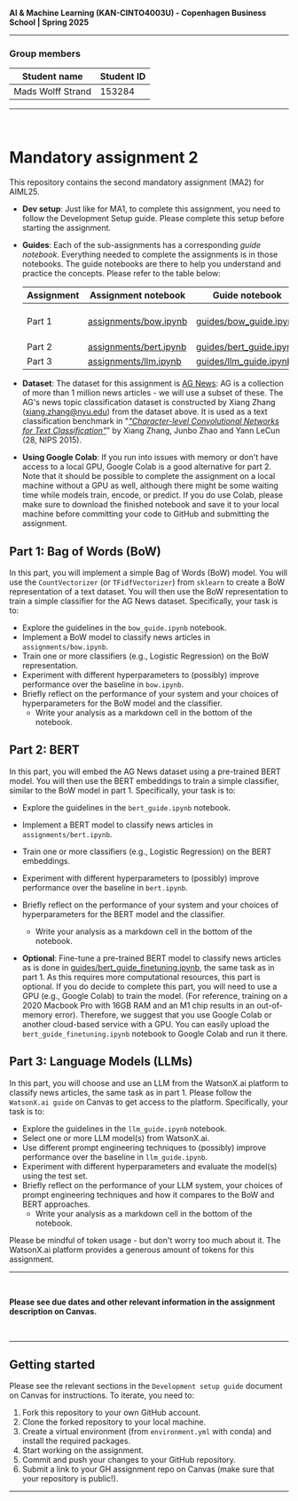 **AI & Machine Learning (KAN-CINTO4003U) - Copenhagen Business School | Spring 2025**

***

### Group members
| Student name | Student ID |
| --- | --- |
| Mads Wolff Strand | 153284 |

***

<br>

# Mandatory assignment 2

This repository contains the second mandatory assignment (MA2) for AIML25.  

* **Dev setup**: Just like for MA1, to complete this assignment, you need to follow the Development Setup guide. Please complete this setup before starting the assignment.

* **Guides**: Each of the sub-assignments has a corresponding *guide notebook*. Everything needed to complete the assignments is in those notebooks. The guide notebooks are there to help you understand and practice the concepts. Please refer to the table below:

    | Assignment | Assignment notebook | Guide notebook | Description |
    | --- | --- | --- | --- |
    | Part 1 | [assignments/bow.ipynb](assignments/bow.ipynb) | [guides/bow_guide.ipynb](guides/bow_guide.ipynb) | Bag-of-Words Models |
    | Part 2 | [assignments/bert.ipynb](assignments/bert.ipynb)| [guides/bert_guide.ipynb](guides/bert_guide.ipynb) | BERT |
    | Part 3 | [assignments/llm.ipynb](assignments/llm.ipynb) | [guides/llm_guide.ipynb](guides/llm_guide.ipynb) | LLMs |

* **Dataset**: The dataset for this assignment is [AG News](https://huggingface.co/datasets/fancyzhx/ag_news): AG is a collection of more than 1 million news articles - we will use a subset of these. The AG's news topic classification dataset is constructed by Xiang Zhang (xiang.zhang@nyu.edu) from the dataset above. It is used as a text classification benchmark in "*["Character-level Convolutional Networks for Text Classification"](https://arxiv.org/abs/1509.01626)*" by Xiang Zhang, Junbo Zhao and Yann LeCun (28, NIPS 2015).

* **Using Google Colab**: If you run into issues with memory or don't have access to a local GPU, Google Colab is a good alternative for part 2. Note that it should be possible to complete the assignment on a local machine without a GPU as well, although there might be some waiting time while models train, encode, or predict. If you do use Colab, please make sure to download the finished notebook and save it to your local machine before committing your code to GitHub and submitting the assignment.

## Part 1: Bag of Words (BoW)
In this part, you will implement a simple Bag of Words (BoW) model. You will use the `CountVectorizer` (or `TFidfVectorizer`) from `sklearn` to create a BoW representation of a text dataset. You will then use the BoW representation to train a simple classifier for the AG News dataset. Specifically, your task is to:

- Explore the guidelines in the `bow_guide.ipynb` notebook.
- Implement a BoW model to classify news articles in `assignments/bow.ipynb`.
- Train one or more classifiers (e.g., Logistic Regression) on the BoW representation.
- Experiment with different hyperparameters to (possibly) improve performance over the baseline in `bow.ipynb`.
- Briefly reflect on the performance of your system and your choices of hyperparameters for the BoW model and the classifier.
    - Write your analysis as a markdown cell in the bottom of the notebook.

## Part 2: BERT
In this part, you will embed the AG News dataset using a pre-trained BERT model. You will then use the BERT embeddings to train a simple classifier, similar to the BoW model in part 1. Specifically, your task is to:

- Explore the guidelines in the `bert_guide.ipynb` notebook.
- Implement a BERT model to classify news articles in `assignments/bert.ipynb`.
- Train one or more classifiers (e.g., Logistic Regression) on the BERT embeddings.
- Experiment with different hyperparameters to (possibly) improve performance over the baseline in `bert.ipynb`.
- Briefly reflect on the performance of your system and your choices of hyperparameters for the BERT model and the classifier.
    - Write your analysis as a markdown cell in the bottom of the notebook.

- __**Optional**__: Fine-tune a pre-trained BERT model to classify news articles as is done in [guides/bert_guide_finetuning.ipynb](guides/bert_guide_finetuning.ipynb), the same task as in part 1. As this requires more computational resources, this part is optional. If you do decide to complete this part, you will need to use a GPU (e.g., Google Colab) to train the model. (For reference, training on a 2020 Macbook Pro with 16GB RAM and an M1 chip results in an out-of-memory error). Therefore, we suggest that you use Google Colab or another cloud-based service with a GPU. You can easily upload the `bert_guide_finetuning.ipynb` notebook to Google Colab and run it there.

## Part 3: Language Models (LLMs)
In this part, you will choose and use an LLM from the WatsonX.ai platform to classify news articles, the same task as in part 1. Please follow the `WatsonX.ai guide` on Canvas to get access to the platform. Specifically, your task is to:

- Explore the guidelines in the `llm_guide.ipynb` notebook.
- Select one or more LLM model(s) from WatsonX.ai.
- Use different prompt engineering techniques to (possibly) improve performance over the baseline in `llm_guide.ipynb`.
- Experiment with different hyperparameters and evaluate the model(s) using the test set.
- Briefly reflect on the performance of your LLM system, your choices of prompt engineering techniques and how it compares to the BoW and BERT approaches.
    - Write your analysis as a markdown cell in the bottom of the notebook.

Please be mindful of token usage - but don't worry too much about it. The WatsonX.ai platform provides a generous amount of tokens for this assignment.
***

<br>

**Please see due dates and other relevant information in the assignment description on Canvas.**

<br>

***

## Getting started
Please see the relevant sections in the `Development setup guide` document on Canvas for instructions. To iterate, you need to:

1. Fork this repository to your own GitHub account.
2. Clone the forked repository to your local machine.
3. Create a virtual environment (from `environment.yml` with conda) and install the required packages.
4. Start working on the assignment.
5. Commit and push your changes to your GitHub repository.
6. Submit a link to your GH assignment repo on Canvas (make sure that your repository is public!).

___
